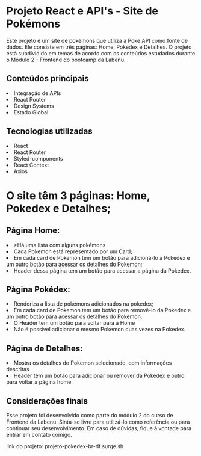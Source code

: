 <h1>Projeto React e API's - Site de Pokémons</h1>
Este projeto é um site de pokémons que utiliza a Poke API como fonte de dados. Ele consiste em três páginas: Home, Pokedex e Detalhes. O projeto está subdividido em temas de acordo com os conteúdos estudados durante o Módulo 2 - Frontend do bootcamp da Labenu.

<h2>Conteúdos principais</h2>
<li>Integração de APIs</li>
<li>React Router</li>
<li>Design Systems</li>
<li>Estado Global</li>
<h2>Tecnologias utilizadas</h2>
<li>React</li>
<li>React Router</li>
<li>Styled-components</li>
<li>React Context</li>
<li>Axios</li>

<h1>O site têm 3 páginas: Home, Pokedex e Detalhes;</h1>

<h2>Página Home:</h2>
<li>>Há uma lista com alguns pokémons</li>
<li>Cada Pokemon está representado por um Card;</li>
<li>Em cada card de Pokemon tem um botão para adicioná-lo à Pokedex e um outro botão para acessar os detalhes do Pokemon;</li>
<li>Header dessa página tem um botão para acessar a página da Pokedex.</li>
<h2>Página Pokédex:</h2>
<li>Renderiza a lista de pokémons adicionados na pokedex;</li>
<li>Em cada card de Pokemon tem um botão para removê-lo da Pokedex e um outro botão para acessar os detalhes do Pokemon.</li>
<li>O Header tem um botão para voltar para a Home</li>
<li>Não é possível adicionar o mesmo Pokemon duas vezes na Pokedex.</li>
<h2>Página de Detalhes:</h2>
<li>Mostra os detalhes do Pokemon selecionado, com informações descritas</li>
<li>Header tem um botão para adicionar ou remover da Pokedex e outro para voltar a página home.</li>

<h2>Considerações finais </h2>

Esse projeto foi desenvolvido como parte do módulo 2 do curso de Frontend da Labenu. Sinta-se livre para utilizá-lo como referência ou para continuar seu desenvolvimento. Em caso de dúvidas, fique à vontade para entrar em contato comigo.

link do projeto: projeto-pokedex-br-df.surge.sh
